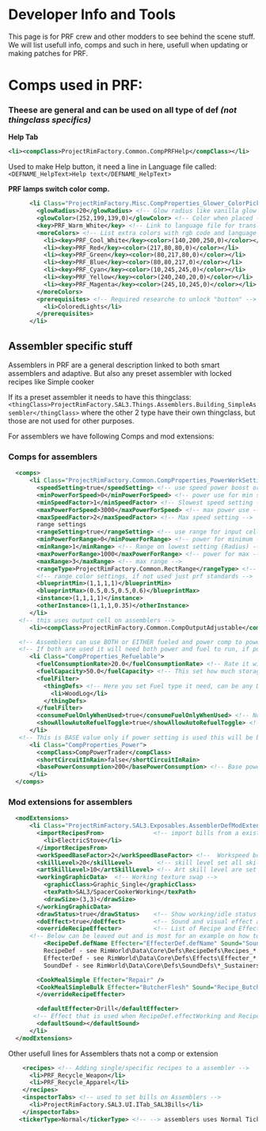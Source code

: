 # Developer Info and Tools

This page is for PRF crew and other modders to see behind the scene stuff.
We will list usefull info, comps and such in here, usefull when updating or making patches for PRF.

# Comps used in PRF:
### Theese are general and can be used on all type of def _(not thingclass specifics)_
**Help Tab**
```xml
<li><compClass>ProjectRimFactory.Common.CompPRFHelp</compClass></li>
```
Used to make Help button, it need a line in Language file called: `<DEFNAME_HelpText>Help text</DEFNAME_HelpText>`

**PRF lamps switch color comp.**
```xml      
      <li Class="ProjectRimFactory.Misc.CompProperties_Glower_ColorPick">
        <glowRadius>20</glowRadius> <!-- Glow radius like vanilla glow comp -->
        <glowColor>(252,199,139,0)</glowColor> <!-- Color when placed -->
        <key>PRF_Warm_White</key> <!-- Link to language file for translation use -->
        <moreColors> <!-- List extra colors with rgb code and language key/name -->
          <li><key>PRF_Cool_White</key><color>(140,200,250,0)</color></li>
          <li><key>PRF_Red</key><color>(217,80,80,0)</color></li>
          <li><key>PRF_Green</key><color>(80,217,80,0)</color></li>
          <li><key>PRF_Blue</key><color>(80,80,217,0)</color></li>
          <li><key>PRF_Cyan</key><color>(10,245,245,0)</color></li>
          <li><key>PRF_Yellow</key><color>(240,240,20,0)</color></li>
          <li><key>PRF_Magenta</key><color>(245,10,245,0)</color></li>
        </moreColors>
        <prerequisites> <!-- Required researche to unlock "button" -->
          <li>ColoredLights</li>
        </prerequisites>
      </li>
```


## Assembler specific stuff
Assemblers in PRF are a general description linked to both smart assemblers and adaptive.
But also any preset assembler with locked recipes like Simple cooker

If its a preset assembler it needs to have this thingclass:
`<thingClass>ProjectRimFactory.SAL3.Things.Assemblers.Building_SimpleAssembler</thingClass>`
where the other 2 type have their own thingclass, but those are not used for other purposes.

For assemblers we have following Comps and mod extensions:
### Comps for assemblers
```xml
  <comps>
      <li Class="ProjectRimFactory.Common.CompProperties_PowerWorkSetting">        <!-- speed settings -->
        <speedSetting>true</speedSetting> <!-- use speed power boost or not? -->
        <minPowerForSpeed>0</minPowerForSpeed> <!-- power use for min setting -->
        <minSpeedFactor>1</minSpeedFactor> <!-- Slowest speed setting -->
        <maxPowerForSpeed>3000</maxPowerForSpeed> <!-- max power use -->
        <maxSpeedFactor>2</maxSpeedFactor> <!-- Max speed setting -->
        range settings
        <rangeSetting>true</rangeSetting> <!-- use range for input cells -->
        <minPowerForRange>0</minPowerForRange> <!-- power for minimum -->
        <minRange>1</minRange> <!-- Range on lowest setting (Radius) -->
        <maxPowerForRange>1000</maxPowerForRange> <!-- power for max -->
        <maxRange>3</maxRange> <!-- max range -->
        <rangeType>ProjectRimFactory.Common.RectRange</rangeType> <!-- not sure? think its shape of input cell -->
        <!-- range color settings, if not used just prf standards -->
        <blueprintMin>(1,1,1,1)</blueprintMin>
        <blueprintMax>(0.5,0.5,0.5,0.6)</blueprintMax>
        <instance>(1,1,1,1)</instance>
        <otherInstance>(1,1,1,0.35)</otherInstance>
      </li>
   <!-- this uses output cell on assemblers -->
      <li><compClass>ProjectRimFactory.Common.CompOutputAdjustable</compClass></li>

   <!-- Assemblers can use BOTH or EITHER fueled and power comp to power it. -->
   <!-- If both are used it will need both power and fuel to run, if power used only power needed... -->
      <li Class="CompProperties_Refuelable">
        <fuelConsumptionRate>20.0</fuelConsumptionRate> <!-- Rate it will burn through fuel -->
        <fuelCapacity>50.0</fuelCapacity> <!-- This set how much storage it has before need to refuel -->
        <fuelFilter>
          <thingDefs> <!-- Here you set Fuel type it need, can be any DEF -->
            <li>WoodLog</li>
          </thingDefs>
        </fuelFilter>
        <consumeFuelOnlyWhenUsed>true</consumeFuelOnlyWhenUsed> <!-- Not sure if this work or not? -->
        <showAllowAutoRefuelToggle>true</showAllowAutoRefuelToggle> <!-- Toggle button for refuel -->
      </li>
   <!-- This is BASE value only if power setting is used this will be base and then boost set rest -->
      <li Class="CompProperties_Power">
        <compClass>CompPowerTrader</compClass>
        <shortCircuitInRain>false</shortCircuitInRain>
        <basePowerConsumption>200</basePowerConsumption> <!-- Base power use -->
      </li>
  </comps>
```
### Mod extensions for assemblers
```xml
  <modExtensions>
      <li Class="ProjectRimFactory.SAL3.Exposables.AssemblerDefModExtension">
        <importRecipesFrom>              <!-- import bills from a existing workbench, more then 1 can be used -->
          <li>ElectricStove</li>
        </importRecipesFrom>
        <workSpeedBaseFactor>2</workSpeedBaseFactor> <!--  Workspeed boost normal = 1 -->
        <skillLevel>20</skillLevel>       <!-- skill level set all skill to XX if not set skill = 10 -->
        <artSkillLevel>10</artSkillLevel> <!-- Art skill level are set separate -->
        <workingGraphicData>  <!-- Working texture swap -->
          <graphicClass>Graphic_Single</graphicClass>
          <texPath>SAL3/SpacerCookerWorking</texPath>
          <drawSize>(3,3)</drawSize>
        </workingGraphicData>
        <drawStatus>true</drawStatus>    <!-- Show working/idle status -->
        <doEffect>true</doEffect>        <!-- Sound and visual effect activate -->
        <overrideRecipeEffecter>         <!-- List of Recipe and Effecter to overwrite. -->
      <!-- Below can be leaved out and is most for an example on how to overwrite original effect attached to that operation -->
          <RecipeDef.defName Effecter="EffecterDef.defName" Sound="SoundDef.defName" />    <!-- Override a specific recipe effect and sound -->
          RecipeDef - see RimWorld\Data\Core\Defs\RecipeDefs\Recipes_*.xml                 <!-- find recipeDef here -->
          EffecterDef - see RimWorld\Data\Core\Defs\Effects\Effecter_*.xml                 <!-- find effectDef here -->
          SoundDef - see RimWorld\Data\Core\Defs\SoundDefs\*_Sustainers_*.xml              <!-- find soundDef here -->

        <CookMealSimple Effecter="Repair" />                                               <!-- example  -->
        <CookMealSimpleBulk Effecter="ButcherFlesh" Sound="Recipe_ButcherCorpseFlesh" />   <!-- example  -->
        </overrideRecipeEffecter>

        <defaultEffecter>Drill</defaultEffecter>        
       <!-- Effect that is used when RecipeDef.effectWorking and RecipeDef.soundWorking does not exist or is not defined in overrideRecipeEffecter.  -->
        <defaultSound></defaultSound>
      </li>
  </modExtensions> 
```
Other usefull lines for Assemblers thats not a comp or extension
```xml
    <recipes> <!-- Adding single/specific recipes to a assembler -->
      <li>PRF_Recycle_Weapon</li>
      <li>PRF_Recycle_Apparel</li>
    </recipes>
    <inspectorTabs> <!-- used to set bills on Assemblers -->
      <li>ProjectRimFactory.SAL3.UI.ITab_SAL3Bills</li>
    </inspectorTabs>
   <tickerType>Normal</tickerType> <!-- --> assemblers uses Normal Ticker type
```